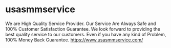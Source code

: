 # usasmmservice
We are High Quality Service Provider. Our Service Are Always Safe and 100% Customer Satisfaction Guarantee. We look forward to providing the best quality service to our customers. Even if you have any kind of Problem, 100% Money Back Guarantee.
https://www.usasmmservice.com/
